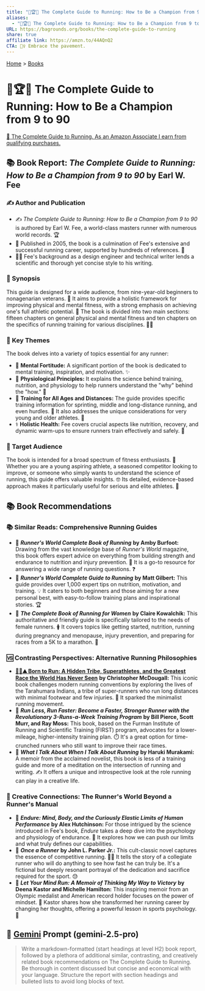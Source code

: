 ```yaml
---
title: "🏃🏆👵 The Complete Guide to Running: How to Be a Champion from 9 to 90"
aliases:
  - "🏃🏆👵 The Complete Guide to Running: How to Be a Champion from 9 to 90"
URL: https://bagrounds.org/books/the-complete-guide-to-running
share: true
affiliate link: https://amzn.to/44AQnQ2
CTA: 🏃‍♀️ Embrace the pavement.
---
```

[Home](../index.md) > [Books](./index.md)  
# 🏃🏆👵 The Complete Guide to Running: How to Be a Champion from 9 to 90  
[🛒 The Complete Guide to Running. As an Amazon Associate I earn from qualifying purchases.](https://amzn.to/44AQnQ2)  
  
## 📚 Book Report: *The Complete Guide to Running: How to Be a Champion from 9 to 90* by Earl W. Fee  
  
### ✍️ Author and Publication  
  
* ✍️ *The Complete Guide to Running: How to Be a Champion from 9 to 90* is authored by Earl W. Fee, a world-class masters runner with numerous world records. 🏆  
* 📅 Published in 2005, the book is a culmination of Fee's extensive and successful running career, supported by hundreds of references. 💯  
* 👨‍🔬 Fee's background as a design engineer and technical writer lends a scientific and thorough yet concise style to his writing.  
  
### 📝 Synopsis  
  
This guide is designed for a wide audience, from nine-year-old beginners to nonagenarian veterans. 👵 It aims to provide a holistic framework for improving physical and mental fitness, with a strong emphasis on achieving one's full athletic potential. 🚀 The book is divided into two main sections: fifteen chapters on general physical and mental fitness and ten chapters on the specifics of running training for various disciplines. 🏋️‍♀️  
  
### 🔑 Key Themes  
  
The book delves into a variety of topics essential for any runner:  
  
* 🧠 **Mental Fortitude:** A significant portion of the book is dedicated to mental training, inspiration, and motivation. ✨  
* 🧬 **Physiological Principles:** It explains the science behind training, nutrition, and physiology to help runners understand the "why" behind the "how." 🤔  
* 🎽 **Training for All Ages and Distances:** The guide provides specific training information for sprinting, middle and long-distance running, and even hurdles. 💨 It also addresses the unique considerations for very young and older athletes. 👶  
* ⚕️ **Holistic Health:** Fee covers crucial aspects like nutrition, recovery, and dynamic warm-ups to ensure runners train effectively and safely. 🥗  
  
### 🎯 Target Audience  
  
The book is intended for a broad spectrum of fitness enthusiasts. 🤩 Whether you are a young aspiring athlete, a seasoned competitor looking to improve, or someone who simply wants to understand the science of running, this guide offers valuable insights. 🤓 Its detailed, evidence-based approach makes it particularly useful for serious and elite athletes. 🏅  
  
## 📚 Book Recommendations  
  
### 📚 Similar Reads: Comprehensive Running Guides  
  
* 📖 ***Runner's World Complete Book of Running*** **by Amby Burfoot:** Drawing from the vast knowledge base of *Runner's World* magazine, this book offers expert advice on everything from building strength and endurance to nutrition and injury prevention. 💪 It is a go-to resource for answering a wide range of running questions. ❓  
* 📖 ***Runner's World Complete Guide to Running*** **by Matt Gilbert:** This guide provides over 1,000 expert tips on nutrition, motivation, and training. 💡 It caters to both beginners and those aiming for a new personal best, with easy-to-follow training plans and inspirational stories. 🏆  
* 📖 ***The Complete Book of Running for Women*** **by Claire Kowalchik:** This authoritative and friendly guide is specifically tailored to the needs of female runners. 🚺 It covers topics like getting started, nutrition, running during pregnancy and menopause, injury prevention, and preparing for races from a 5K to a marathon. 🤰  
  
### 🆚 Contrasting Perspectives: Alternative Running Philosophies  
  
* **[🏃‍♂️⛰️ Born to Run: A Hidden Tribe, Superathletes, and the Greatest Race the World Has Never Seen](./born-to-run-a-hidden-tribe-superathletes-and-the-greatest-race-the-world-has-never-seen.md)** **by Christopher McDougall:** This iconic book challenges modern running conventions by exploring the lives of the Tarahumara Indians, a tribe of super-runners who run long distances with minimal footwear and few injuries. 👣 It sparked the minimalist running movement.  
* 📖 ***Run Less, Run Faster: Become a Faster, Stronger Runner with the Revolutionary 3-Runs-a-Week Training Program*** **by Bill Pierce, Scott Murr, and Ray Moss:** This book, based on the Furman Institute of Running and Scientific Training (FIRST) program, advocates for a lower-mileage, higher-intensity training plan. ⏱️ It's a great option for time-crunched runners who still want to improve their race times.  
* 📖 ***What I Talk About When I Talk About Running*** **by Haruki Murakami:** A memoir from the acclaimed novelist, this book is less of a training guide and more of a meditation on the intersection of running and writing. ✍️ It offers a unique and introspective look at the role running can play in a creative life.  
  
### 🎨 Creative Connections: The Runner's World Beyond a Runner's Manual  
  
* 📖 ***Endure: Mind, Body, and the Curiously Elastic Limits of Human Performance*** **by Alex Hutchinson:** For those intrigued by the science introduced in Fee's book, *Endure* takes a deep dive into the psychology and physiology of endurance. 🧠 It explores how we can push our limits and what truly defines our capabilities.  
* 📖 ***Once a Runner*** **by John L. Parker Jr.:** This cult-classic novel captures the essence of competitive running. 🏃‍♂️ It tells the story of a collegiate runner who will do anything to see how fast he can truly be. It's a fictional but deeply resonant portrayal of the dedication and sacrifice required for the sport. 😓  
* 📖 ***Let Your Mind Run: A Memoir of Thinking My Way to Victory*** **by Deena Kastor and Michelle Hamilton:** This inspiring memoir from an Olympic medalist and American record holder focuses on the power of mindset. 💪 Kastor shares how she transformed her running career by changing her thoughts, offering a powerful lesson in sports psychology. 🏅  
  
## 💬 [Gemini](../software/gemini.md) Prompt (gemini-2.5-pro)  
> Write a markdown-formatted (start headings at level H2) book report, followed by a plethora of additional similar, contrasting, and creatively related book recommendations on The Complete Guide to Running. Be thorough in content discussed but concise and economical with your language. Structure the report with section headings and bulleted lists to avoid long blocks of text.